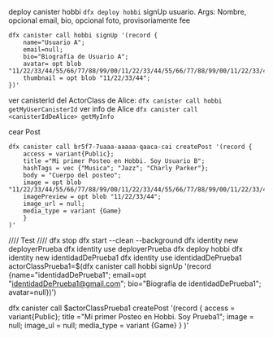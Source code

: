 deploy canister hobbi
```dfx deploy hobbi```
signUp usuario. Args: Nombre, opcional email, bio, opcional foto, provisoriamente fee
```
dfx canister call hobbi signUp '(record {
    name="Usuario A"; 
    email=null; 
    bio="Biografía de Usuario A"; 
    avatar= opt blob "11/22/33/44/55/66/77/88/99/00/11/22/33/44/55/66/77/88/99/00/11/22/33/44/55/66/77/88/99/00/";
    thumbnail = opt blob "11/22/33/44";
})'

```
ver canisterId del ActorClass de Alice:
```dfx canister call hobbi getMyUserCanisterId```
ver info de Alice
```dfx canister call <canisterIdDeAlice> getMyInfo```

cear Post
```
dfx canister call br5f7-7uaaa-aaaaa-qaaca-cai createPost '(record {
    access = variant{Public};
    title ="Mi primer Posteo en Hobbi. Soy Usuario B";
    hashTags = vec {"Musica"; "Jazz"; "Charly Parker"};
    body = "Cuerpo del posteo";
    image = opt blob "11/22/33/44/55/66/77/88/99/00/11/22/33/44/55/66/77/88/99/00/11/22/33/44/55/66/77/88/99/00/";
    imagePreview = opt blob "11/22/33/44";
    image_url = null;
    media_type = variant {Game}
    }
)'

```



//// Test ////
dfx stop
dfx start --clean --background
dfx identity new deployerPrueba
dfx identity use deployerPrueba
dfx deploy hobbi
dfx identity new identidadDePrueba1
dfx identity use identidadDePrueba1
actorClassPrueba1=$(dfx canister call hobbi signUp '(record {name="identidadDePrueba1"; email=opt "identidadDePrueba1@gmail.com"; bio="Biografía de identidadDePrueba1"; avatar=null})')

dfx canister call $actorClassPrueba1 createPost '(record {
        access = variant{Public};
        title ="Mi primer Posteo en Hobbi. Soy Prueba1";
        image = null;
        image_ul = null;
        media_type = variant {Game}
    }
)'


